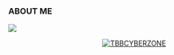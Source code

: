 ### ABOUT ME

![](https://komarev.com/ghpvc/?username=TBBCYBERZONE)

<p align="center"><a href="https://github.com/TBBCYBERZONE/TBBCYBERZONE/edit/main/README.md"><img title="TBBCYBERZONE" src="https://github-readme-stats.vercel.app/api?username=TBBCYBERZONE&show_icons=true&include_all_commits=true&theme=chartreuse-dark&cache_seconds=3200"></a>

</p>
<!--
**TBBCYBERZONE/TBBCYBERZONE** is a ✨ _special_ ✨ repository because its `README.md` (this file) appears on your GitHub profile.

Here are some ideas to get you started:

. 🔭 I’m currently working on ...
- 🌱 I’m currently learning ...
- 👯 I’m looking to collaborate on ...
- 🤔 I’m looking for help with ...
- 💬 Ask me about ...
- 📫 How to reach me: ...
- 😄 Pronouns: ...
- ⚡ Fun fact: ...
-->

